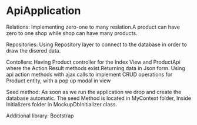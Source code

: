 # ApiApplication
Relations:
Implementing zero-one to many reslation.A product can have zero to one shop while shop can have many products.

Repositories:
Using Repository layer to connect to the database in order to draw the disered data.

Contollers:
Having Product controller for the Index View and ProductApi where the Action Result methods exist.Returning data in Json form.
Using api action methods with ajax calls to implement CRUD operations for Product entity, with a pop up modal in view

Seed method:
As soon as we run the application we drop and create the database automatic. The seed Method is located in MyContext folder, Inside Initializers folder in MockupDbInitializer class.

Additional library:
Bootstrap
